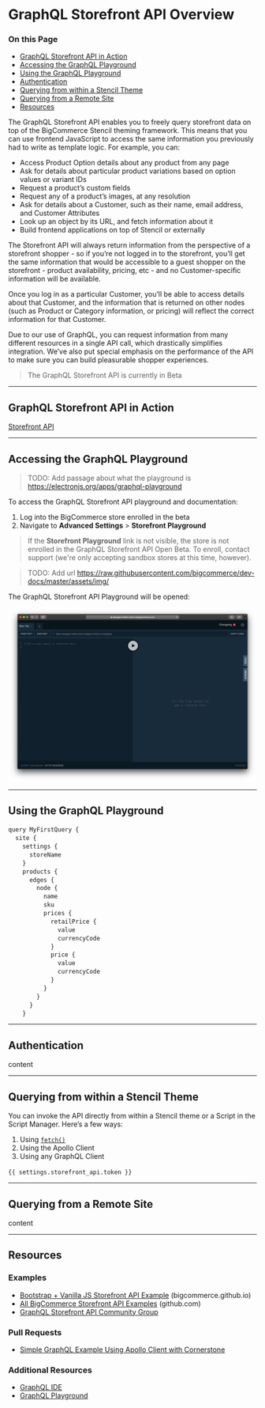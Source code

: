 # GraphQL Storefront API Overview

<div class="otp" id="no-index">

### On this Page

- [GraphQL Storefront API in Action](#graphql-storefront-api-in-action)
- [Accessing the GraphQL Playground](#accessing-the-graphql-playground)
- [Using the GraphQL Playground](#using-the-graphql-playground)
- [Authentication](#authentication)
- [Querying from within a Stencil Theme](#querying-from-within-a-stencil-theme)
- [Querying from a Remote Site](#querying-from-a-remote-site)
- [Resources](#resources)

</div>

The GraphQL Storefront API enables you to freely query storefront data on top of the BigCommerce Stencil theming framework. This means that you can use frontend JavaScript to access the same information you previously had to write as template logic. For example, you can:

* Access Product Option details about any product from any page
* Ask for details about particular product variations based on option values or variant IDs
* Request a product’s custom fields
*  Request any of a product’s images, at any resolution
* Ask for details about a Customer, such as their name, email address, and Customer Attributes
* Look up an object by its URL, and fetch information about it
* Build frontend applications on top of Stencil or externally

The Storefront API will always return information from the perspective of a storefront shopper - so if you’re not logged in to the storefront, you’ll get the same information that would be accessible to a guest shopper on the storefront - product availability, pricing, etc - and no Customer-specific information will be available.

Once you log in as a particular Customer, you’ll be able to access details about that Customer, and the information that is returned on other nodes (such as Product or Category information, or pricing) will reflect the correct information for that Customer.

Due to our use of GraphQL, you can request information from many different resources in a single API call, which drastically simplifies integration. We’ve also put special emphasis on the performance of the API to make sure you can build pleasurable shopper experiences.


<div class="HubBlock--callout">
<div class="CalloutBlock--warning">
<div class="HubBlock-content">
    
<!-- theme: warning -->

> The GraphQL Storefront API is currently in Beta

</div>
</div>
</div>

---

<a id="sectionId" class="devdocsAnchor"></a>

## GraphQL Storefront API in Action

[Storefront API](https://github.com/bigcommerce/storefront-api-examples)

---

<a id="sectionId" class="devdocsAnchor"></a>

## Accessing the GraphQL Playground

>TODO: Add passage about what the playground is https://electronjs.org/apps/graphql-playground

To access the GraphQL Storefront API playground and documentation:

1. Log into the BigCommerce store enrolled in the beta
2. Navigate to **Advanced Settings** > **Storefront Playground**

<div class="HubBlock--callout">
<div class="CalloutBlock--info">
<div class="HubBlock-content">
    
<!-- theme: info -->

> If the **Storefront Playground** link is not visible, the store is not enrolled in the GraphQL Storefront API Open Beta. To enroll, contact support (we're only accepting sandbox stores at this time, however).

</div>
</div>
</div>

>TODO: Add url https://raw.githubusercontent.com/bigcommerce/dev-docs/master/assets/img/

The GraphQL Storefront API Playground will be opened:

![GraphQL Storefront API Playground](/assets/img/graphql-storefront-api-playground.png "GraphQL Storefront API Playground")

---

<a id="sectionId" class="devdocsAnchor"></a>

## Using the GraphQL Playground

```javascript
query MyFirstQuery {
  site {
    settings {
      storeName
    }
    products {
      edges {
        node {
          name
          sku
          prices {
            retailPrice {
              value
              currencyCode
            }
            price {
              value
              currencyCode
            }
          }
        }
      }
    }

```


---

<a id="sectionId" class="devdocsAnchor"></a>

## Authentication

content

---

<a id="sectionId" class="devdocsAnchor"></a>

## Querying from within a Stencil Theme

You can invoke the API directly from within a Stencil theme or a Script in the Script Manager. Here’s a few ways:
1. Using [`fetch()`](https://developer.mozilla.org/en-US/docs/Web/API/Fetch_API)
2. Using the Apollo Client
3. Using any GraphQL Client

`{{ settings.storefront_api.token }}`

<script>
   fetch('/graphql', {
       method: 'POST',
       headers: {
           'Content-Type': 'application/json',
           'Authorization': 'Bearer {{ settings.storefront_api.token }}'
       },
       body: JSON.stringify({
           query: `
            query MyFirstQuery {
            site {
                settings {
                storeName
                }
                products {
                edges {
                    node {
                      name
                      sku
                      prices {
                        retailPrice {
                          value
                          currencyCode
                        }
                        price {
                          value
                          currencyCode
                        }
                      }
                    }
                  }
                }
              }
            }
            `
       }),
   })
   .then(res => res.json())
   .then(json => console.log(json));
</script>


---

<a id="sectionId" class="devdocsAnchor"></a>

## Querying from a Remote Site

content

---

<a id="sectionId" class="devdocsAnchor"></a>

## Resources

### Examples
* [Bootstrap + Vanilla JS Storefront API Example](https://bigcommerce.github.io/storefront-api-examples/html-bootstrap-vanillajs/) (bigcommerce.github.io)
* [All BigCommerce Storefront API Examples](https://github.com/bigcommerce/storefront-api-examples) (github.com)
* [GraphQL Storefront API Community Group](https://support.bigcommerce.com/s/group/0F91B000000bo3TSAQ/storefront-api-beta)

### Pull Requests
* [Simple GraphQL Example Using Apollo Client with Cornerstone](https://github.com/bigcommerce/cornerstone/compare/graphQL-example)

### Additional Resources
* [GraphQL IDE](https://github.com/andev-software/graphql-ide)
* [GraphQL Playground](https://www.npmjs.com/package/graphql-playground-react)